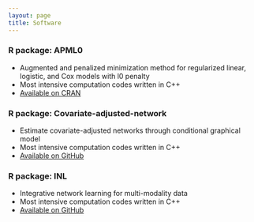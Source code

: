 ```yaml
---
layout: page
title: Software
---
```




### R package: APML0
  - Augmented and penalized minimization method for regularized linear, logistic, and Cox models with l0 penalty
  - Most intensive computation codes written in C++
  - [Available on CRAN](https://cran.r-project.org/web/packages/APML0/index.html)
  
  
### R package: Covariate-adjusted-network
  - Estimate covariate-adjusted networks through conditional graphical model
  - Most intensive computation codes written in C++
  - [Available on GitHub](https://github.com/shanghongxie/Covariate-adjusted-network)
  
  
### R package: INL
  - Integrative network learning for multi-modality data  
  - Most intensive computation codes written in C++
  - [Available on GitHub](https://github.com/shanghongxie/INL)
